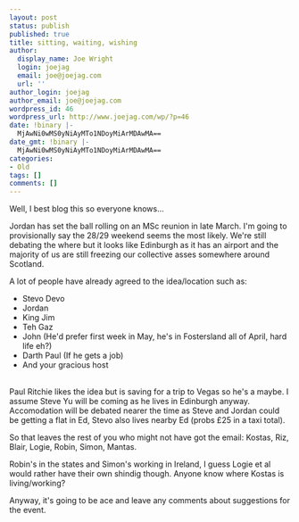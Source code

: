 ```yaml
---
layout: post
status: publish
published: true
title: sitting, waiting, wishing
author:
  display_name: Joe Wright
  login: joejag
  email: joe@joejag.com
  url: ''
author_login: joejag
author_email: joe@joejag.com
wordpress_id: 46
wordpress_url: http://www.joejag.com/wp/?p=46
date: !binary |-
  MjAwNi0wMS0yNiAyMTo1NDoyMiArMDAwMA==
date_gmt: !binary |-
  MjAwNi0wMS0yNiAyMTo1NDoyMiArMDAwMA==
categories:
- Old
tags: []
comments: []
---
```

<p>Well, I best blog this so everyone knows...</p>
<p>Jordan has set the ball rolling on an MSc reunion in late March.  I'm going to provisionally say the 28/29 weekend seems the most likely.  We're still debating the where but it looks like Edinburgh as it has an airport and the majority of us are still freezing our collective asses somewhere around Scotland.</p>
<p>A lot of people have already agreed to the idea/location such as:</p>
<ul>
<li>Stevo Devo</li>
<li>Jordan</li>
<li>King Jim</li>
<li>Teh Gaz</li>
<li>John (He'd prefer first week in May, he's in Fostersland all of April, hard life eh?)</li>
<li>Darth Paul (If he gets a job)</li>
<li>And your gracious host</li><br />
</ul></p>
<p>Paul Ritchie likes the idea but is saving for a trip to Vegas so he's a maybe.  I assume Steve Yu will be coming as he lives in Edinburgh anyway.  Accomodation will be debated nearer the time as Steve and Jordan could be getting a flat in Ed, Stevo also lives nearby Ed (probs &pound;25 in a taxi total).</p>
<p>So that leaves the rest of you who might not have got the email: Kostas, Riz, Blair, Logie, Robin, Simon, Mantas.</p>
<p>Robin's in the states and Simon's working in Ireland, I guess Logie et al would rather have their own shindig though.  Anyone know where Kostas is living/working?</p>
<p>Anyway, it's going to be ace and leave any comments about suggestions for the event.</p>
